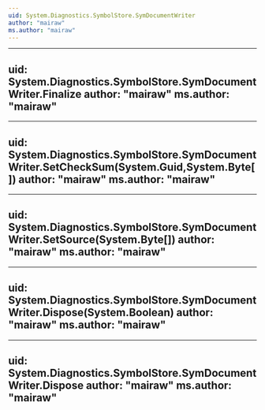 ```yaml
---
uid: System.Diagnostics.SymbolStore.SymDocumentWriter
author: "mairaw"
ms.author: "mairaw"
---
```


---
uid: System.Diagnostics.SymbolStore.SymDocumentWriter.Finalize
author: "mairaw"
ms.author: "mairaw"
---

---
uid: System.Diagnostics.SymbolStore.SymDocumentWriter.SetCheckSum(System.Guid,System.Byte[])
author: "mairaw"
ms.author: "mairaw"
---

---
uid: System.Diagnostics.SymbolStore.SymDocumentWriter.SetSource(System.Byte[])
author: "mairaw"
ms.author: "mairaw"
---

---
uid: System.Diagnostics.SymbolStore.SymDocumentWriter.Dispose(System.Boolean)
author: "mairaw"
ms.author: "mairaw"
---

---
uid: System.Diagnostics.SymbolStore.SymDocumentWriter.Dispose
author: "mairaw"
ms.author: "mairaw"
---
